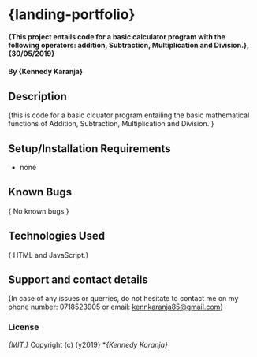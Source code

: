 # {landing-portfolio}
#### {This project entails code for a basic calculator program with the following operators: addition, Subtraction, Multiplication and Division.}, {30/05/2019}
#### By **{Kennedy Karanja}**
## Description
{this is code for a basic clcuator program entailing the basic mathematical functions of Addition, Subtraction, Multiplication and Division. }
## Setup/Installation Requirements
* none
## Known Bugs
{ No known bugs }
## Technologies Used
{ HTML and JavaScript.}
## Support and contact details
{In case of any issues or querries, do not hesitate to contact me on my phone number: 0718523905 or email: kennkaranja85@gmail.com}
### License
*{MIT.}*
Copyright (c) {y2019} **{Kennedy Karanja}*